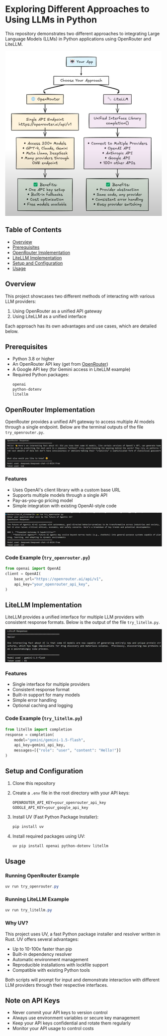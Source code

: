 # Exploring Different Approaches to Using LLMs in Python

This repository demonstrates two different approaches to integrating Large Language Models (LLMs) in Python applications using OpenRouter and LiteLLM.

![General Approach](Assets/approach.png)

## Table of Contents
- [Overview](#overview)
- [Prerequisites](#prerequisites)
- [OpenRouter Implementation](#openrouter-implementation)
- [LiteLLM Implementation](#litellm-implementation)
- [Setup and Configuration](#setup-and-configuration)
- [Usage](#usage)

## Overview

This project showcases two different methods of interacting with various LLM providers:
1. Using OpenRouter as a unified API gateway
2. Using LiteLLM as a unified interface

Each approach has its own advantages and use cases, which are detailed below.

## Prerequisites

- Python 3.8 or higher
- An OpenRouter API key (get from [OpenRouter](https://openrouter.ai/settings/keys))
- A Google API key (for Gemini access in LiteLLM example)
- Required Python packages:
  ```
  openai
  python-dotenv
  litellm
  ```

## OpenRouter Implementation

OpenRouter provides a unified API gateway to access multiple AI models through a single endpoint. Below are the terminal outputs of the file `try_openrouter.py`.


![OpenRouter Architecture](Assets/openrouter.png)

### Features
- Uses OpenAI's client library with a custom base URL
- Supports multiple models through a single API
- Pay-as-you-go pricing model
- Simple integration with existing OpenAI-style code

![OpenRouter Interface](Assets/openrouter2.png)

### Code Example (`try_openrouter.py`)
```python
from openai import OpenAI
client = OpenAI(
    base_url="https://openrouter.ai/api/v1",
    api_key="your_openrouter_api_key",
)
```

## LiteLLM Implementation

LiteLLM provides a unified interface for multiple LLM providers with consistent response formats. Below is the output of the file `try_litellm.py`.


![LiteLLM Architecture](Assets/liteLLM.png)

### Features
- Single interface for multiple providers
- Consistent response format
- Built-in support for many models
- Simple error handling
- Optional caching and logging

### Code Example (`try_litellm.py`)
```python
from litellm import completion
response = completion(
    model="gemini/gemini-1.5-flash",
    api_key=gemini_api_key,
    messages=[{"role": "user", "content": "Hello!"}]
)
```

## Setup and Configuration

1. Clone this repository
2. Create a `.env` file in the root directory with your API keys:
   ```env
   OPENROUTER_API_KEY=your_openrouter_api_key
   GOOGLE_API_KEY=your_google_api_key
   ```
3. Install UV (Fast Python Package Installer):
   ```powershell
   pip install uv
   ```

4. Install required packages using UV:
   ```powershell
   uv pip install openai python-dotenv litellm
   ```

## Usage

### Running OpenRouter Example
```powershell
uv run try_openrouter.py
```

### Running LiteLLM Example
```powershell
uv run try_litellm.py
```

### Why UV?
This project uses UV, a fast Python package installer and resolver written in Rust. UV offers several advantages:
- Up to 10-100x faster than pip
- Built-in dependency resolver
- Automatic environment management
- Reproducible installations with lockfile support
- Compatible with existing Python tools

Both scripts will prompt for input and demonstrate interaction with different LLM providers through their respective interfaces.

## Note on API Keys

- Never commit your API keys to version control
- Always use environment variables or secure key management
- Keep your API keys confidential and rotate them regularly
- Monitor your API usage to control costs